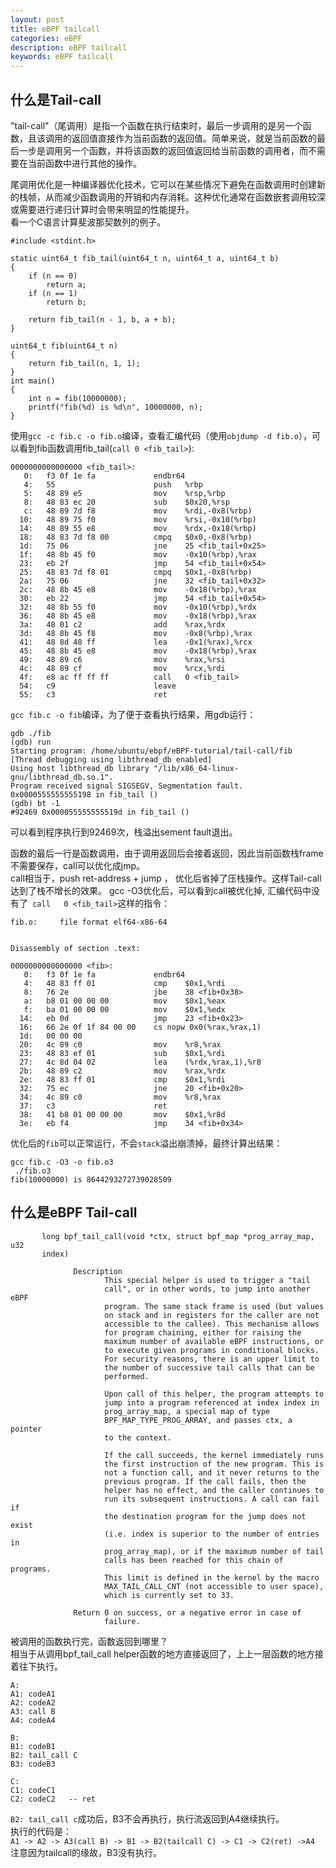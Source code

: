 ```yaml
---
layout: post
title: eBPF tailcall
categories: eBPF
description: eBPF tailcall
keywords: eBPF tailcall
---
```



## 什么是Tail-call  
"tail-call"（尾调用）是指一个函数在执行结束时，最后一步调用的是另一个函数，且该调用的返回值直接作为当前函数的返回值。简单来说，就是当前函数的最后一步是调用另一个函数，并将该函数的返回值返回给当前函数的调用者，而不需要在当前函数中进行其他的操作。  

尾调用优化是一种编译器优化技术，它可以在某些情况下避免在函数调用时创建新的栈帧，从而减少函数调用的开销和内存消耗。这种优化通常在函数嵌套调用较深或需要进行递归计算时会带来明显的性能提升。  
看一个C语言计算斐波那契数列的例子。  
```
#include <stdint.h>

static uint64_t fib_tail(uint64_t n, uint64_t a, uint64_t b)
{
    if (n == 0)
        return a;
    if (n == 1)
        return b;

    return fib_tail(n - 1, b, a + b);
}

uint64_t fib(uint64_t n)
{
    return fib_tail(n, 1, 1);
}
int main()
{
    int n = fib(10000000);
    printf("fib(%d) is %d\n", 10000000, n);
}
```
使用`gcc -c fib.c -o fib.o`编译，查看汇编代码（使用`objdump -d fib.o`），可以看到fib函数调用fib_tail(`call 0 <fib_tail>`):   

```
0000000000000000 <fib_tail>:
   0:   f3 0f 1e fa             endbr64
   4:   55                      push   %rbp
   5:   48 89 e5                mov    %rsp,%rbp
   8:   48 83 ec 20             sub    $0x20,%rsp
   c:   48 89 7d f8             mov    %rdi,-0x8(%rbp)
  10:   48 89 75 f0             mov    %rsi,-0x10(%rbp)
  14:   48 89 55 e8             mov    %rdx,-0x18(%rbp)
  18:   48 83 7d f8 00          cmpq   $0x0,-0x8(%rbp)
  1d:   75 06                   jne    25 <fib_tail+0x25>
  1f:   48 8b 45 f0             mov    -0x10(%rbp),%rax
  23:   eb 2f                   jmp    54 <fib_tail+0x54>
  25:   48 83 7d f8 01          cmpq   $0x1,-0x8(%rbp)
  2a:   75 06                   jne    32 <fib_tail+0x32>
  2c:   48 8b 45 e8             mov    -0x18(%rbp),%rax
  30:   eb 22                   jmp    54 <fib_tail+0x54>
  32:   48 8b 55 f0             mov    -0x10(%rbp),%rdx
  36:   48 8b 45 e8             mov    -0x18(%rbp),%rax
  3a:   48 01 c2                add    %rax,%rdx
  3d:   48 8b 45 f8             mov    -0x8(%rbp),%rax
  41:   48 8d 48 ff             lea    -0x1(%rax),%rcx
  45:   48 8b 45 e8             mov    -0x18(%rbp),%rax
  49:   48 89 c6                mov    %rax,%rsi
  4c:   48 89 cf                mov    %rcx,%rdi
  4f:   e8 ac ff ff ff          call   0 <fib_tail>
  54:   c9                      leave
  55:   c3                      ret
```
`gcc fib.c -o fib`编译，为了便于查看执行结果，用gdb运行：
```
gdb ./fib
(gdb) run
Starting program: /home/ubuntu/ebpf/eBPF-tutorial/tail-call/fib
[Thread debugging using libthread_db enabled]
Using host libthread_db library "/lib/x86_64-linux-gnu/libthread_db.so.1".
Program received signal SIGSEGV, Segmentation fault.
0x0000555555555198 in fib_tail ()
(gdb) bt -1
#92469 0x000055555555519d in fib_tail ()
```
可以看到程序执行到92469次，栈溢出sement fault退出。  

函数的最后一行是函数调用，由于调用返回后会接着返回，因此当前函数栈frame不需要保存，call可以优化成jmp。  
call相当于，push ret-address + jump ， 优化后省掉了压栈操作。这样Tail-call达到了栈不增长的效果。
gcc -O3优化后，可以看到call被优化掉, 汇编代码中没有了` call   0 <fib_tail>`这样的指令：  
```
fib.o:     file format elf64-x86-64


Disassembly of section .text:

0000000000000000 <fib>:
   0:   f3 0f 1e fa             endbr64
   4:   48 83 ff 01             cmp    $0x1,%rdi
   8:   76 2e                   jbe    38 <fib+0x38>
   a:   b8 01 00 00 00          mov    $0x1,%eax
   f:   ba 01 00 00 00          mov    $0x1,%edx
  14:   eb 0d                   jmp    23 <fib+0x23>
  16:   66 2e 0f 1f 84 00 00    cs nopw 0x0(%rax,%rax,1)
  1d:   00 00 00
  20:   4c 89 c0                mov    %r8,%rax
  23:   48 83 ef 01             sub    $0x1,%rdi
  27:   4c 8d 04 02             lea    (%rdx,%rax,1),%r8
  2b:   48 89 c2                mov    %rax,%rdx
  2e:   48 83 ff 01             cmp    $0x1,%rdi
  32:   75 ec                   jne    20 <fib+0x20>
  34:   4c 89 c0                mov    %r8,%rax
  37:   c3                      ret
  38:   41 b8 01 00 00 00       mov    $0x1,%r8d
  3e:   eb f4                   jmp    34 <fib+0x34>
```
优化后的`fib`可以正常运行，不会`stack`溢出崩溃掉，最终计算出结果：  
```
gcc fib.c -O3 -o fib.o3
 ./fib.o3
fib(10000000) is 8644293272739028509
```
## 什么是eBPF Tail-call  
```
       long bpf_tail_call(void *ctx, struct bpf_map *prog_array_map, u32
       index)

              Description
                     This special helper is used to trigger a "tail
                     call", or in other words, to jump into another eBPF
                     program. The same stack frame is used (but values
                     on stack and in registers for the caller are not
                     accessible to the callee). This mechanism allows
                     for program chaining, either for raising the
                     maximum number of available eBPF instructions, or
                     to execute given programs in conditional blocks.
                     For security reasons, there is an upper limit to
                     the number of successive tail calls that can be
                     performed.

                     Upon call of this helper, the program attempts to
                     jump into a program referenced at index index in
                     prog_array_map, a special map of type
                     BPF_MAP_TYPE_PROG_ARRAY, and passes ctx, a pointer
                     to the context.

                     If the call succeeds, the kernel immediately runs
                     the first instruction of the new program. This is
                     not a function call, and it never returns to the
                     previous program. If the call fails, then the
                     helper has no effect, and the caller continues to
                     run its subsequent instructions. A call can fail if
                     the destination program for the jump does not exist
                     (i.e. index is superior to the number of entries in
                     prog_array_map), or if the maximum number of tail
                     calls has been reached for this chain of programs.
                     This limit is defined in the kernel by the macro
                     MAX_TAIL_CALL_CNT (not accessible to user space),
                     which is currently set to 33.

              Return 0 on success, or a negative error in case of
                     failure.
```

被调用的函数执行完，函数返回到哪里？   
相当于从调用bpf_tail_call helper函数的地方直接返回了，上上一层函数的地方接着往下执行。   
```
A:
A1: codeA1
A2: codeA2
A3: call B
A4: codeA4

B:
B1: codeB1
B2: tail_call C
B3: codeB3

C:
C1: codeC1
C2: codeC2   -- ret
```  
`B2: tail_call c`成功后，B3不会再执行，执行流返回到A4继续执行。  
执行的代码是：   
`A1 -> A2 -> A3(call B) -> B1 -> B2(tailcall C) -> C1 -> C2(ret) ->A4`  
注意因为tailcall的缘故，B3没有执行。  

